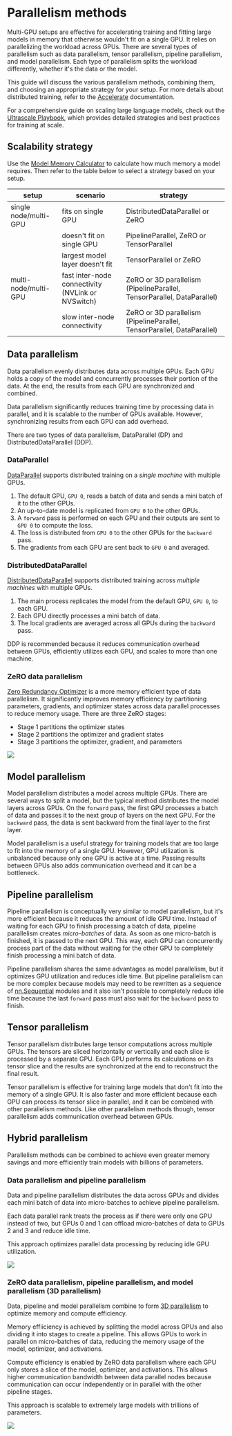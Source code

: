 <!--Copyright 2024 The HuggingFace Team. All rights reserved.

Licensed under the Apache License, Version 2.0 (the "License"); you may not use this file except in compliance with
the License. You may obtain a copy of the License at

http://www.apache.org/licenses/LICENSE-2.0

Unless required by applicable law or agreed to in writing, software distributed under the License is distributed on
an "AS IS" BASIS, WITHOUT WARRANTIES OR CONDITIONS OF ANY KIND, either express or implied. See the License for the

⚠️ Note that this file is in Markdown but contain specific syntax for our doc-builder (similar to MDX) that may not be
rendered properly in your Markdown viewer.

-->

# Parallelism methods

Multi-GPU setups are effective for accelerating training and fitting large models in memory that otherwise wouldn't fit on a single GPU. It relies on parallelizing the workload across GPUs. There are several types of parallelism such as data parallelism, tensor parallelism, pipeline parallelism, and model parallelism. Each type of parallelism splits the workload differently, whether it's the data or the model.

This guide will discuss the various parallelism methods, combining them, and choosing an appropriate strategy for your setup. For more details about distributed training, refer to the [Accelerate](https://hf.co/docs/accelerate/index) documentation.

For a comprehensive guide on scaling large language models, check out the [Ultrascale Playbook](https://huggingface.co/spaces/nanotron/ultrascale-playbook), which provides detailed strategies and best practices for training at scale.

## Scalability strategy

Use the [Model Memory Calculator](https://huggingface.co/spaces/hf-accelerate/model-memory-usage) to calculate how much memory a model requires. Then refer to the table below to select a strategy based on your setup.

| setup | scenario | strategy |
|---|---|---|
| single node/multi-GPU | fits on single GPU | DistributedDataParallel or ZeRO |
|  | doesn't fit on single GPU | PipelineParallel, ZeRO or TensorParallel |
|  | largest model layer doesn't fit | TensorParallel or ZeRO |
| multi-node/multi-GPU | fast inter-node connectivity (NVLink or NVSwitch) | ZeRO or 3D parallelism (PipelineParallel, TensorParallel, DataParallel) |
|  | slow inter-node connectivity | ZeRO or 3D parallelism (PipelineParallel, TensorParallel, DataParallel) |

## Data parallelism

Data parallelism evenly distributes data across multiple GPUs. Each GPU holds a copy of the model and concurrently processes their portion of the data. At the end, the results from each GPU are synchronized and combined.

Data parallelism significantly reduces training time by processing data in parallel, and it is scalable to the number of GPUs available. However, synchronizing results from each GPU can add overhead.

There are two types of data parallelism, DataParallel (DP) and DistributedDataParallel (DDP).

### DataParallel

[DataParallel](https://pytorch.org/docs/stable/generated/torch.nn.DataParallel.html) supports distributed training on a *single machine* with multiple GPUs.

1. The default GPU, `GPU 0`, reads a batch of data and sends a mini batch of it to the other GPUs.
2. An up-to-date model is replicated from `GPU 0` to the other GPUs.
3. A `forward` pass is performed on each GPU and their outputs are sent to `GPU 0` to compute the loss.
4. The loss is distributed from `GPU 0` to the other GPUs for the `backward` pass.
5. The gradients from each GPU are sent back to `GPU 0` and averaged.

### DistributedDataParallel

[DistributedDataParallel](https://pytorch.org/docs/main/notes/ddp.html) supports distributed training across *multiple machines* with multiple GPUs.

1. The main process replicates the model from the default GPU, `GPU 0`, to each GPU.
2. Each GPU directly processes a mini batch of data.
3. The local gradients are averaged across all GPUs during the `backward` pass.

DDP is recommended because it reduces communication overhead between GPUs, efficiently utilizes each GPU, and scales to more than one machine.

### ZeRO data parallelism

[Zero Redundancy Optimizer](https://www.deepspeed.ai/tutorials/zero/) is a more memory efficient type of data parallelism. It significantly improves memory efficiency by partitioning parameters, gradients, and optimizer states across data parallel processes to reduce memory usage. There are three ZeRO stages:

- Stage 1 partitions the optimizer states
- Stage 2 partitions the optimizer and gradient states
- Stage 3 partitions the optimizer, gradient, and parameters

<div class="flex justify-center">
     <img src="https://huggingface.co/datasets/huggingface/documentation-images/resolve/main/parallelism-zero.png"/>
</div>

## Model parallelism

Model parallelism distributes a model across multiple GPUs. There are several ways to split a model, but the typical method distributes the model layers across GPUs. On the `forward` pass, the first GPU processes a batch of data and passes it to the next group of layers on the next GPU. For the `backward` pass, the data is sent backward from the final layer to the first layer.

Model parallelism is a useful strategy for training models that are too large to fit into the memory of a single GPU. However, GPU utilization is unbalanced because only one GPU is active at a time. Passing results between GPUs also adds communication overhead and it can be a bottleneck.

## Pipeline parallelism

Pipeline parallelism is conceptually very similar to model parallelism, but it's more efficient because it reduces the amount of idle GPU time. Instead of waiting for each GPU to finish processing a batch of data, pipeline parallelism creates *micro-batches* of data. As soon as one micro-batch is finished, it is passed to the next GPU. This way, each GPU can concurrently process part of the data without waiting for the other GPU to completely finish processing a mini batch of data.

Pipeline parallelism shares the same advantages as model parallelism, but it optimizes GPU utilization and reduces idle time. But pipeline parallelism can be more complex because models may need to be rewritten as a sequence of [nn.Sequential](https://pytorch.org/docs/stable/generated/torch.nn.Sequential.html) modules and it also isn't possible to completely reduce idle time because the last `forward` pass must also wait for the `backward` pass to finish.

## Tensor parallelism

Tensor parallelism distributes large tensor computations across multiple GPUs. The tensors are sliced horizontally or vertically and each slice is processed by a separate GPU. Each GPU performs its calculations on its tensor slice and the results are synchronized at the end to reconstruct the final result.

Tensor parallelism is effective for training large models that don't fit into the memory of a single GPU. It is also faster and more efficient because each GPU can process its tensor slice in parallel, and it can be combined with other parallelism methods. Like other parallelism methods though, tensor parallelism adds communication overhead between GPUs.

## Hybrid parallelism

Parallelism methods can be combined to achieve even greater memory savings and more efficiently train models with billions of parameters.

### Data parallelism and pipeline parallelism

Data and pipeline parallelism distributes the data across GPUs and divides each mini batch of data into micro-batches to achieve pipeline parallelism.

Each data parallel rank treats the process as if there were only one GPU instead of two, but GPUs 0 and 1 can offload micro-batches of data to GPUs 2 and 3 and reduce idle time.

This approach optimizes parallel data processing by reducing idle GPU utilization.

<div class="flex justify-center">
     <img src="https://huggingface.co/datasets/huggingface/documentation-images/resolve/main/parallelism-zero-dp-pp.png"/>
</div>

### ZeRO data parallelism, pipeline parallelism, and model parallelism (3D parallelism)

Data, pipeline and model parallelism combine to form [3D parallelism](https://www.microsoft.com/en-us/research/blog/deepspeed-extreme-scale-model-training-for-everyone/) to optimize memory and compute efficiency.

Memory effiiciency is achieved by splitting the model across GPUs and also dividing it into stages to create a pipeline. This allows GPUs to work in parallel on micro-batches of data, reducing the memory usage of the model, optimizer, and activations.

Compute efficiency is enabled by ZeRO data parallelism where each GPU only stores a slice of the model, optimizer, and activations. This allows higher communication bandwidth between data parallel nodes because communication can occur independently or in parallel with the other pipeline stages.

This approach is scalable to extremely large models with trillions of parameters.

<div class="flex justify-center">
     <img src="https://huggingface.co/datasets/huggingface/documentation-images/resolve/main/parallelism-deepspeed-3d.png"/>
</div>
